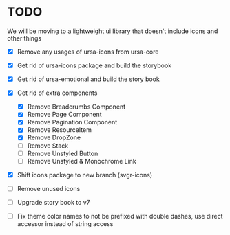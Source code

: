 # TODO

We will be moving to a lightweight ui library that doesn't include icons and other things

- [x] Remove any usages of ursa-icons from ursa-core

- [x] Get rid of ursa-icons package and build the storybook

- [x] Get rid of ursa-emotional and build the story book

- [x] Get rid of extra components
    - [x] Remove Breadcrumbs Component
    - [x] Remove Page Component
    - [x] Remove Pagination Component
    - [x] Remove ResourceItem
    - [x] Remove DropZone
    - [ ] Remove Stack
    - [ ] Remove Unstyled Button
    - [ ] Remove Unstyled & Monochrome Link

- [x] Shift icons package to new branch (svgr-icons)

- [ ] Remove unused icons

- [ ] Upgrade story book to v7

- [ ] Fix theme color names to not be prefixed with double dashes, use direct accessor instead of string access